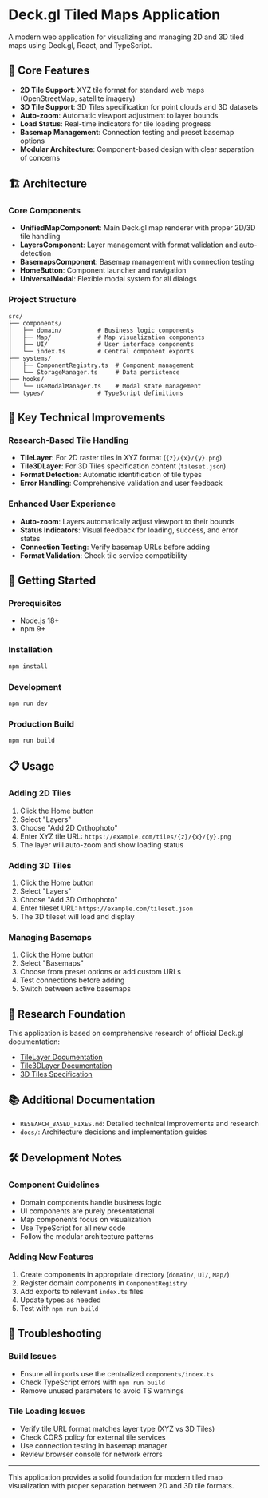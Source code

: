# Deck.gl Tiled Maps Application

A modern web application for visualizing and managing 2D and 3D tiled maps using Deck.gl, React, and TypeScript.

## 🎯 Core Features

- **2D Tile Support**: XYZ tile format for standard web maps (OpenStreetMap, satellite imagery)
- **3D Tile Support**: 3D Tiles specification for point clouds and 3D datasets
- **Auto-zoom**: Automatic viewport adjustment to layer bounds
- **Load Status**: Real-time indicators for tile loading progress
- **Basemap Management**: Connection testing and preset basemap options
- **Modular Architecture**: Component-based design with clear separation of concerns

## 🏗️ Architecture

### Core Components

- **UnifiedMapComponent**: Main Deck.gl map renderer with proper 2D/3D tile handling
- **LayersComponent**: Layer management with format validation and auto-detection
- **BasemapsComponent**: Basemap management with connection testing
- **HomeButton**: Component launcher and navigation
- **UniversalModal**: Flexible modal system for all dialogs

### Project Structure

```
src/
├── components/
│   ├── domain/          # Business logic components
│   ├── Map/             # Map visualization components  
│   ├── UI/              # User interface components
│   └── index.ts         # Central component exports
├── systems/
│   ├── ComponentRegistry.ts  # Component management
│   └── StorageManager.ts     # Data persistence
├── hooks/
│   └── useModalManager.ts    # Modal state management
└── types/               # TypeScript definitions
```

## 🔧 Key Technical Improvements

### Research-Based Tile Handling
- **TileLayer**: For 2D raster tiles in XYZ format (`{z}/{x}/{y}.png`)
- **Tile3DLayer**: For 3D Tiles specification content (`tileset.json`)
- **Format Detection**: Automatic identification of tile types
- **Error Handling**: Comprehensive validation and user feedback

### Enhanced User Experience
- **Auto-zoom**: Layers automatically adjust viewport to their bounds
- **Status Indicators**: Visual feedback for loading, success, and error states
- **Connection Testing**: Verify basemap URLs before adding
- **Format Validation**: Check tile service compatibility

## 🚀 Getting Started

### Prerequisites
- Node.js 18+ 
- npm 9+

### Installation
```bash
npm install
```

### Development
```bash
npm run dev
```

### Production Build
```bash
npm run build
```

## 📋 Usage

### Adding 2D Tiles
1. Click the Home button
2. Select "Layers" 
3. Choose "Add 2D Orthophoto"
4. Enter XYZ tile URL: `https://example.com/tiles/{z}/{x}/{y}.png`
5. The layer will auto-zoom and show loading status

### Adding 3D Tiles
1. Click the Home button
2. Select "Layers"
3. Choose "Add 3D Orthophoto"  
4. Enter tileset URL: `https://example.com/tileset.json`
5. The 3D tileset will load and display

### Managing Basemaps
1. Click the Home button
2. Select "Basemaps"
3. Choose from preset options or add custom URLs
4. Test connections before adding
5. Switch between active basemaps

## 🔬 Research Foundation

This application is based on comprehensive research of official Deck.gl documentation:

- [TileLayer Documentation](https://deck.gl/docs/api-reference/layers/tile-layer)
- [Tile3DLayer Documentation](https://deck.gl/docs/api-reference/layers/tile-3d-layer)
- [3D Tiles Specification](https://docs.ogc.org/cs/22-025r4/22-025r4.html)

## 📚 Additional Documentation

- `RESEARCH_BASED_FIXES.md`: Detailed technical improvements and research
- `docs/`: Architecture decisions and implementation guides

## 🛠️ Development Notes

### Component Guidelines
- Domain components handle business logic
- UI components are purely presentational  
- Map components focus on visualization
- Use TypeScript for all new code
- Follow the modular architecture patterns

### Adding New Features
1. Create components in appropriate directory (`domain/`, `UI/`, `Map/`)
2. Register domain components in `ComponentRegistry`
3. Add exports to relevant `index.ts` files
4. Update types as needed
5. Test with `npm run build`

## 🔧 Troubleshooting

### Build Issues
- Ensure all imports use the centralized `components/index.ts`
- Check TypeScript errors with `npm run build`
- Remove unused parameters to avoid TS warnings

### Tile Loading Issues  
- Verify tile URL format matches layer type (XYZ vs 3D Tiles)
- Check CORS policy for external tile services
- Use connection testing in basemap manager
- Review browser console for network errors

---

This application provides a solid foundation for modern tiled map visualization with proper separation between 2D and 3D tile formats.
